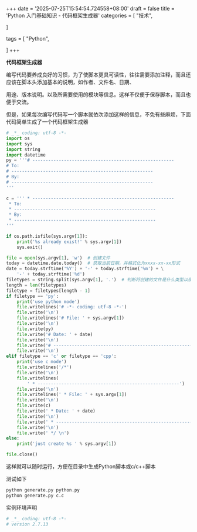 +++
date = '2025-07-25T15:54:54.724558+08:00'
draft = false
title = 'Python 入门基础知识 - 代码框架生成器'
categories = [
    "技术",

]

tags = [
    "Python",

]
+++

**代码框架生成器**

编写代码要养成良好的习惯，为了使脚本更具可读性，往往需要添加注释，而且还应该在脚本头添加基本的说明，如作者、文件名、日期、

用途、版本说明。以及所需要使用的模块等信息。这样不仅便于保存脚本，而且也便于交流。

但是，如果每次编写代码写一个脚本就依次添加这样的信息，不免有些麻烦，下面代码简单生成了一个代码框架生成器

```py
# _*_ coding: utf-8 -*-
import os
import sys
import string
import datetime
py = '''# ------------------------------------------------------
# To:
# ------------------------------------------------------
# By:
# ------------------------------------------------------
'''

c = ''' * ------------------------------------------------------
 * To:
 * ------------------------------------------------------
 * By:
 * ------------------------------------------------------
'''

if os.path.isfile(sys.argv[1]):
    print('%s already exist!' % sys.argv[1])
    sys.exit()

file = open(sys.argv[1], 'w')  # 创建文件
today = datetime.date.today()  # 获取当前日期，并格式化为xxxx-xx-xx形式
date = today.strftime('%Y') + '-' + today.strftime('%m') + \
    '-' + today.strftime('%d')
filetypes = string.split(sys.argv[1], '.')  # 判断将创建的文件是什么类型以便对其分别处理
length = len(filetypes)
filetype = filetypes[length - 1]
if filetype == 'py':
    print('use python mode')
    file.writelines('# -*- coding: utf-8 -*-')
    file.write('\n')
    file.writelines('# File: ' + sys.argv[1])
    file.write('\n')
    file.write(py)
    file.write('# Date: ' + date)
    file.write('\n')
    file.write('# ------------------------------------------------------')
    file.write('\n')
elif filetype == 'c' or filetype == 'cpp':
    print('use c mode')
    file.writelines('/*')
    file.write('\n')
    file.writelines(
        ' * ------------------------------------------------------')
    file.write('\n')
    file.writelines(' * File: ' + sys.argv[1])
    file.write('\n')
    file.write(c)
    file.write(' * Date: ' + date)
    file.write('\n')
    file.write(' * ------------------------------------------------------')
    file.write('\n')
    file.write(' */ \n')
else:
    print('just create %s ' % sys.argv[1])

file.close()  

```

这样就可以随时运行，方便在目录中生成Python脚本或c/c++脚本

测试如下

```bash
python generate.py python.py
python generate.py c.c
```

实例环境声明

```bash
# _*_ coding: utf-8 -*-
# version 2.7.13  

```
